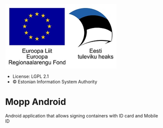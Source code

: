 ![EU Regional Development Fund](doc/images/EL_Regionaalarengu_Fond_horisontaalne-vaike.jpg)

* License: LGPL 2.1
* &copy; Estonian Information System Authority

# Mopp Android
Android application that allows signing containers with ID card and Mobile ID
